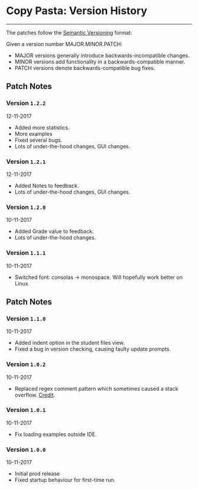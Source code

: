 # Copy Pasta: Version History
___
The patches follow the [Semantic Versioning](http://semver.org/) format:

Given a version number MAJOR.MINOR.PATCH:

* MAJOR versions generally introduce backwards-incompatible changes.
* MINOR versions add functionality in a backwards-compatible manner.
* PATCH versions denote backwards-compatible bug fixes.

## Patch Notes

### Version `1.2.2`
12-11-2017
* Added more statistics.
* More examples
* Fixed several bugs.
* Lots of under-the-hood changes, GUI changes.

### Version `1.2.1`
12-11-2017
* Added Notes to feedback.
* Lots of under-the-hood changes, GUI changes.

### Version `1.2.0`
10-11-2017
* Added Grade value to feedback.
* Lots of under-the-hood changes.

### Version `1.1.1`
10-11-2017
* Switched font: consolas -> monospace. Will hopefully work better on Linux.

## Patch Notes
### Version `1.1.0`
10-11-2017
* Added indent option in the student files view.
* Fixed a bug in version checking, causing faulty update prompts.

### Version `1.0.2`
10-11-2017
* Replaced regex comment pattern which sometimes caused a stack overflow.
[Credit](https://stackoverflow.com/a/1740692).

### Version `1.0.1`
10-11-2017
* Fix loading examples outside IDE.

### Version `1.0.0`
10-11-2017
* Initial prod release
* Fixed startup behaviour for first-time run.